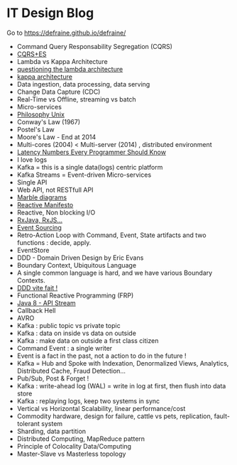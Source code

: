 # IT Design Blog

Go to https://defraine.github.io/defraine/



* Command Query Responsability Segregation (CQRS)
* [CQRS+ES](http://fr.slideshare.net/mbild/cqrs-event-sourcing-28292586)
* Lambda vs Kappa Architecture
* [questioning the lambda architecture](https://www.oreilly.com/ideas/questioning-the-lambda-architecture)
* [kappa architecture](http://milinda.pathirage.org/kappa-architecture.com/)
* Data ingestion, data processing, data serving
* Change Data Capture (CDC)
* Real-Time vs Offline, streaming vs batch
* Micro-services
* [Philosophy Unix](https://www.confluent.io/blog/apache-kafka-samza-and-the-unix-philosophy-of-distributed-data/)
* Conway's Law (1967)
* Postel's Law
* Moore's Law - End at 2014
* Multi-cores (2004) < Multi-server (2014) , distributed environment
* [Latency Numbers Every Programmer Should Know](https://gist.github.com/jboner/2841832)
* I love logs
* Kafka = this is a single data(logs) centric platform
* Kafka Streams = Event-driven Micro-services
* Single API
* Web API, not RESTfull API
* [Marble diagrams](http://rxmarbles.com/)
* [Reactive Manifesto](http://www.reactivemanifesto.org/fr)
* Reactive, Non blocking I/O
* [RxJava, RxJS...](http://reactivex.io/)
* [Event Sourcing](http://slides.com/ugobourdon/eventsourcing#/)
* Retro-Action Loop with Command, Event, State artifacts and two functions : decide, apply.
* EventStore
* DDD - Domain Driven Design by Eric Evans
* Boundary Context, Ubiquitous Language
* A single common language is hard, and we have various Boundary Contexts.
* [DDD vite fait !](http://blog.infosaurus.fr/public/docs/DDDViteFait.pdf) 
* Functional Reactive Programming (FRP)
* [Java 8 - API Stream](https://zeroturnaround.com/rebellabs/java-8-streams-cheat-sheet/)
* Callback Hell
* AVRO
* Kafka : public topic vs private topic
* Kafka : data on inside vs data on outside
* Kafka : make data on outside a first class citizen
* Command Event : a single writer
* Event is a fact in the past, not a action to do in the future !
* Kafka = Hub and Spoke with Indexation, Denormalized Views, Analytics, Distributed Cache, Fraud Detection...
* Pub/Sub, Post & Forget !
* Kafka : write-ahead log (WAL) = write in log at first, then flush into data store
* Kafka : replaying logs, keep two systems in sync
* Vertical vs Horizontal Scalability, linear performance/cost 
* Commodity hardware, design for failure, cattle vs pets, replication, fault-tolerant system
* Sharding, data partition
* Distributed Computing, MapReduce pattern
* Principle of Colocality Data/Computing
* Master-Slave vs Masterless topology

